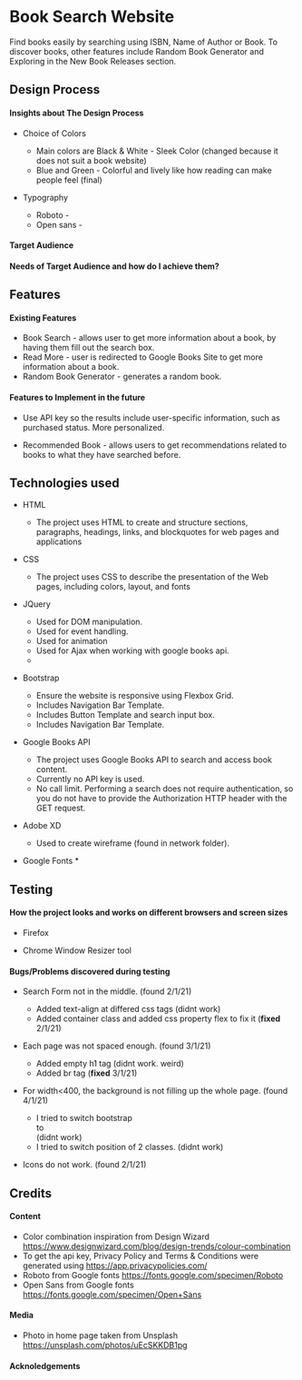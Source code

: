 # Book Search Website
Find books easily by searching using ISBN, Name of Author or Book.
To discover books, other features include Random Book Generator and Exploring in the New Book Releases section. 

## Design Process
#### Insights about The Design Process
* Choice of Colors
  * Main colors are Black & White - Sleek Color (changed because it does not suit a book website)
  * Blue and Green - Colorful and lively like how reading can make people feel (final)

* Typography
  * Roboto - 
  * Open sans -



#### Target Audience


#### Needs of Target Audience and how do I achieve them?



## Features
#### Existing Features
* Book Search - allows user to get more information about a book, by having them fill out the search box.
* Read More - user is redirected to Google Books Site to get more information about a book.
* Random Book Generator - generates a random book. 


#### Features to Implement in the future
* Use API key so the results include user-specific information, such as purchased status. More personalized.

* Recommended Book - allows users to get recommendations related to books to what they have searched before.


## Technologies used
* HTML
  * The project uses HTML to create and structure sections, paragraphs, headings, links, and blockquotes for web pages and applications

* CSS
  * The project uses CSS to describe the presentation of the Web pages, including colors, layout, and fonts

* JQuery
  * Used for DOM manipulation.
  * Used for event handling.
  * Used for animation
  * Used for Ajax when working with google books api.
  * 

* Bootstrap
  * Ensure the website is responsive using Flexbox Grid.
  * Includes Navigation Bar Template.
  * Includes Button Template and search input box.
  * Includes Navigation Bar Template.
  
  
* Google Books API
  * The project uses Google Books API to search and access book content. 
  * Currently no API key is used.
  * No call limit. Performing a search does not require authentication, so you do not have to provide the Authorization HTTP header with the GET request. 
  
* Adobe XD
  * Used to create wireframe (found in network folder).
 
* Google Fonts
  * 
 
## Testing
#### How the project looks and works on different browsers and screen sizes
* Firefox

* Chrome Window Resizer tool      


#### Bugs/Problems discovered during testing
* Search Form not in the middle. (found 2/1/21)
  * Added text-align at differed css tags (didnt work)
  * Added container class and added css property flex to fix it (__fixed__ 2/1/21) 
* Each page was not spaced enough. (found 3/1/21)
  * Added empty h1 tag (didnt work. weird)
  * Added br tag (__fixed__ 3/1/21)
 
* For width<400, the background is not filling up the whole page. (found 4/1/21)
  * I tried to switch bootstrap <div class="col-lg-12"> to <div class="col-xs-12"> (didnt work)
  * I tried to switch position of 2 classes. (didnt work)
 
* Icons do not work. (found 2/1/21)


 
## Credits
#### Content
* Color combination inspiration from Design Wizard https://www.designwizard.com/blog/design-trends/colour-combination
* To get the api key, Privacy Policy and Terms & Conditions were generated using https://app.privacypolicies.com/
* Roboto from Google fonts https://fonts.google.com/specimen/Roboto
* Open Sans from Google fonts https://fonts.google.com/specimen/Open+Sans

#### Media
* Photo in home page taken from Unsplash https://unsplash.com/photos/uEcSKKDB1pg

#### Acknoledgements
